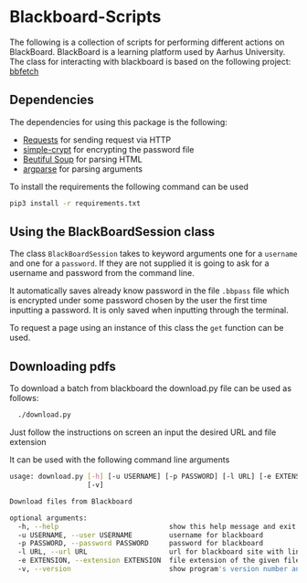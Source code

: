 # Blackboard-Scripts
The following is a collection of scripts for performing different actions on BlackBoard. BlackBoard is a learning platform used by Aarhus University. The class for interacting with blackboard is based on the following project: [bbfetch](https://github.com/Mortal/bbfetch)

## Dependencies
The dependencies for using this package is the following:
  - [Requests](http://docs.python-requests.org/en/master/) for sending request via HTTP
  - [simple-crypt](https://pypi.org/project/simple-crypt/) for encrypting the password file
  - [Beutiful Soup](https://www.crummy.com/software/BeautifulSoup/bs4/doc/) for parsing HTML
  - [argparse](https://pymotw.com/3/argparse/) for parsing arguments

To install the requirements the following command can be used
```bash
pip3 install -r requirements.txt
```

## Using the BlackBoardSession class
The class `BlackBoardSession` takes to keyword arguments one for a `username` and one for a `password`. If they are not supplied it is going to ask for a username and password from the command line.

It automatically saves already know password in the file `.bbpass` file which is encrypted under some password chosen by the user the first time inputting a password. It is only saved when inputting through the terminal.

To request a page using an instance of this class the `get` function can be used.

## Downloading pdfs
To download a batch from blackboard the download.py file can be used as follows:
```bash
  ./download.py
```
Just follow the instructions on screen an input the desired URL and file extension

It can be used with the following command line arguments
```bash
usage: download.py [-h] [-u USERNAME] [-p PASSWORD] [-l URL] [-e EXTENSION]
                   [-v]

Download files from Blackboard

optional arguments:
  -h, --help                           show this help message and exit
  -u USERNAME, --user USERNAME         username for blackboard
  -p PASSWORD, --password PASSWORD     password for blackboard
  -l URL, --url URL                    url for blackboard site with links
  -e EXTENSION, --extension EXTENSION  file extension of the given files
  -v, --version                        show program's version number and exit
```
